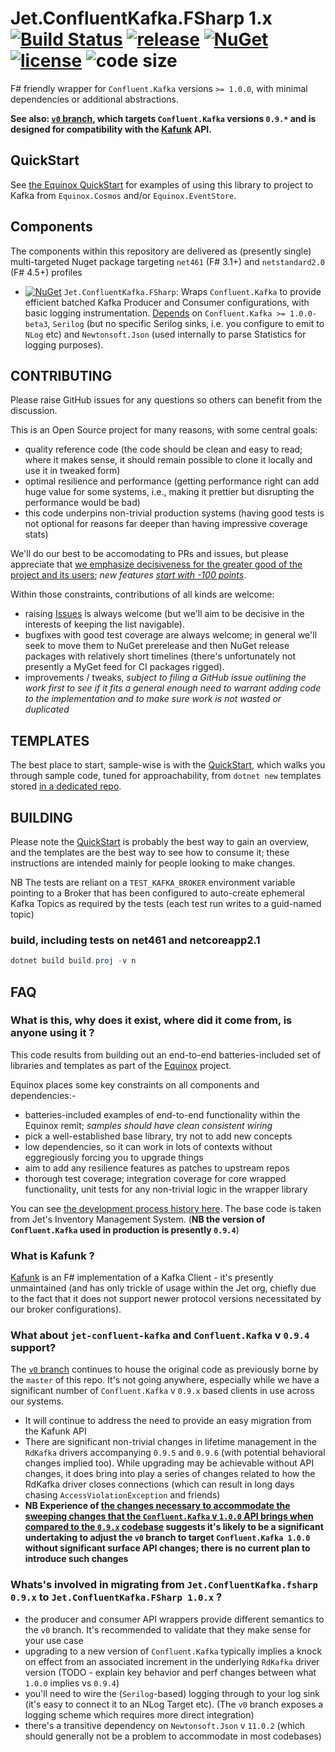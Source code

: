 # Jet.ConfluentKafka.FSharp 1.x [![Build Status](https://dev.azure.com/jet-opensource/opensource/_apis/build/status/jet.Jet.ConfluentKafka.FSharp?branchName=v1)](https://dev.azure.com/jet-opensource/opensource/_build/latest?definitionId=7?branchName=v1) [![release](https://img.shields.io/github/release-pre/jet/Jet.ConfluentKafka.FSharp.svg)](https://github.com/jet/Jet.ConfluentKafka.FSharp/releases) [![NuGet](https://img.shields.io/nuget/vpre/Jet.ConfluentKafka.FSharp.svg?logo=nuget)](https://www.nuget.org/packages/Jet.ConfluentKafka.FSharp/) [![license](https://img.shields.io/github/license/jet/Jet.ConfluentKafka.FSharp.svg)](LICENSE) ![code size](https://img.shields.io/github/languages/code-size/jet/equinox.svg)

F# friendly wrapper for `Confluent.Kafka` versions `>= 1.0.0`, with minimal dependencies or additional abstractions.

**See also: [`v0` branch](https://github.com/jet/Jet.ConfluentKafka.FSharp/tree/v0), which targets `Confluent.Kafka` versions `0.9.*` and is designed for compatibility with the [Kafunk](https://github.com/jet/kafunk) API.**

## QuickStart

See [the Equinox QuickStart](https://github.com/jet/equinox#quickstart) for examples of using this library to project to Kafka from `Equinox.Cosmos` and/or `Equinox.EventStore`.

## Components

The components within this repository are delivered as (presently single) multi-targeted Nuget package targeting `net461` (F# 3.1+) and `netstandard2.0` (F# 4.5+) profiles

- [![NuGet](https://img.shields.io/nuget/vpre/Jet.ConfluentKafka.FSharp.svg)](https://www.nuget.org/packages/Jet.ConfluentKafka.FSharp/) `Jet.ConfluentKafka.FSharp`: Wraps `Confluent.Kafka` to provide efficient batched Kafka Producer and Consumer configurations, with basic logging instrumentation.
  [Depends](https://www.fuget.org/packages/Jet.ConfluentKafka.FSharp) on `Confluent.Kafka >= 1.0.0-beta3`, `Serilog` (but no specific Serilog sinks, i.e. you configure to emit to `NLog` etc) and `Newtonsoft.Json` (used internally to parse Statistics for logging purposes).

## CONTRIBUTING

Please raise GitHub issues for any questions so others can benefit from the discussion.

This is an Open Source project for many reasons, with some central goals:

- quality reference code (the code should be clean and easy to read; where it makes sense, it should remain possible to clone it locally and use it in tweaked form)
- optimal resilience and performance (getting performance right can add huge value for some systems, i.e., making it prettier but disrupting the performance would be bad)
- this code underpins non-trivial production systems (having good tests is not optional for reasons far deeper than having impressive coverage stats)

We'll do our best to be accomodating to PRs and issues, but please appreciate that [we emphasize decisiveness for the greater good of the project and its users](https://www.hanselman.com/blog/AlwaysBeClosingPullRequests.aspx); _new features [start with -100 points](https://blogs.msdn.microsoft.com/oldnewthing/20090928-00/?p=16573)_.

Within those constraints, contributions of all kinds are welcome:

- raising [Issues](https://github.com/jet/Jet.ConfluentKafka.FSharp/issues) is always welcome (but we'll aim to be decisive in the interests of keeping the list navigable).
- bugfixes with good test coverage are always welcome; in general we'll seek to move them to NuGet prerelease and then NuGet release packages with relatively short timelines (there's unfortunately not presently a MyGet feed for CI packages rigged).
- improvements / tweaks, _subject to filing a GitHub issue outlining the work first to see if it fits a general enough need to warrant adding code to the implementation and to make sure work is not wasted or duplicated_

## TEMPLATES

The best place to start, sample-wise is with the [QuickStart](#quickstart), which walks you through sample code, tuned for approachability, from `dotnet new` templates stored [in a dedicated repo](https://github.com/jet/dotnet-templates).

## BUILDING

Please note the [QuickStart](#quickstart) is probably the best way to gain an overview, and the templates are the best way to see how to consume it; these instructions are intended mainly for people looking to make changes. 

NB The tests are reliant on a `TEST_KAFKA_BROKER` environment variable pointing to a Broker that has been configured to auto-create ephemeral Kafka Topics as required by the tests (each test run writes to a guid-named topic)

### build, including tests on net461 and netcoreapp2.1

```powershell
dotnet build build.proj -v n
```

## FAQ

### What is this, why does it exist, where did it come from, is anyone using it ?

This code results from building out an end-to-end batteries-included set of libraries and templates as part of the [Equinox](https://github.com/jet/equinox) project.

Equinox places some key constraints on all components and dependencies:-

- batteries-included examples of end-to-end functionality within the Equinox remit; _samples should have clean consistent wiring_
- pick a well-established base library, try not to add new concepts
- low dependencies, so it can work in lots of contexts without eggregiously forcing you to upgrade things
- aim to add any resilience features as patches to upstream repos
- thorough test coverage; integration coverage for core wrapped functionality, unit tests for any non-trivial logic in the wrapper library 

You can see [the development process history here](https://github.com/jet/equinox/pull/87). The base code is taken from Jet's Inventory Management System. (**NB the version of `Confluent.Kafka` used in production is presently `0.9.4`**)

### What is Kafunk ?

[Kafunk](https://github.com/jet/kafunk) is an F# implementation of a Kafka Client - it's presently unmaintained (and has only trickle of usage within the Jet org, chiefly due to the fact that it does not support newer protocol versions necessitated by our broker configurations).

### What about `jet-confluent-kafka` and `Confluent.Kafka` v `0.9.4` support?

The [`v0` branch](tree/v0) continues to house the original code as previously borne by the `master` of this repo. It's not going anywhere, especially while we have a significant number of `Confluent.Kafka` v `0.9.x` based clients in use across our systems.

- It will continue to address the need to provide an easy migration from the Kafunk API
- There are significant non-trivial changes in lifetime management in the `RdKafka` drivers accompanying `0.9.5` and `0.9.6` (with potential behavioral changes implied too). While upgrading may be achievable without API changes, it does bring into play a series of changes related to how the RdKafka driver closes connections (which can result in long days chasing `AccessViolationException` and friends)
- **NB Experience of [the changes necessary to accommodate the sweeping changes that the `Confluent.Kafka` v `1.0.0` API brings when compared to the `0.9.x` codebase](https://github.com/jet/equinox/pull/87) suggests it's likely to be a significant undertaking to adjust the `v0` branch to target `Confluent.Kafka 1.0.0` without significant surface API changes; there is no current plan to introduce such changes**

### Whats's involved in migrating from `Jet.ConfluentKafka.fsharp 0.9.x` to `Jet.ConfluentKafka.FSharp 1.0.x` ?

- the producer and consumer API wrappers provide different semantics to the `v0` branch. It's recommended to validate that they make sense for your use case
- upgrading to a new version of `Confluent.Kafka` typically implies a knock on effect from an associated increment in the underlying `RdKafka` driver version (TODO - explain key behavior and perf changes between what  `1.0.0` implies vs `0.9.4`)
- you'll need to wire the (`Serilog`-based) logging through to your log sink (it's easy to connect it to an NLog Target etc). (The `v0` branch exposes a logging scheme which requires more direct integration)
- there's a transitive dependency on `Newtonsoft.Json` v `11.0.2` (which should generally not be a problem to accommodate in most codebases)